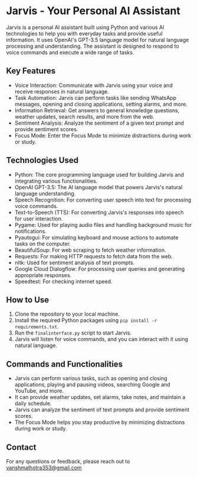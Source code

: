 
# Jarvis - Your Personal AI Assistant

Jarvis is a personal AI assistant built using Python and various AI technologies to help you with everyday tasks and provide useful information. It uses OpenAI's GPT-3.5 language model for natural language processing and understanding. The assistant is designed to respond to voice commands and execute a wide range of tasks.

## Key Features

- Voice Interaction: Communicate with Jarvis using your voice and receive responses in natural language.
- Task Automation: Jarvis can perform tasks like sending WhatsApp messages, opening and closing applications, setting alarms, and more.
- Information Retrieval: Get answers to general knowledge questions, weather updates, search results, and more from the web.
- Sentiment Analysis: Analyze the sentiment of a given text prompt and provide sentiment scores.
- Focus Mode: Enter the Focus Mode to minimize distractions during work or study.

## Technologies Used

- Python: The core programming language used for building Jarvis and integrating various functionalities.
- OpenAI GPT-3.5: The AI language model that powers Jarvis's natural language understanding.
- Speech Recognition: For converting user speech into text for processing voice commands.
- Text-to-Speech (TTS): For converting Jarvis's responses into speech for user interaction.
- Pygame: Used for playing audio files and handling background music for notifications.
- Pyautogui: For simulating keyboard and mouse actions to automate tasks on the computer.
- BeautifulSoup: For web scraping to fetch weather information.
- Requests: For making HTTP requests to fetch data from the web.
- nltk: Used for sentiment analysis of text prompts.
- Google Cloud Dialogflow: For processing user queries and generating appropriate responses.
- Speedtest: For checking internet speed.

## How to Use

1. Clone the repository to your local machine.
2. Install the required Python packages using `pip install -r requirements.txt`.
3. Run the `finalinterface.py` script to start Jarvis.
4. Jarvis will listen for voice commands, and you can interact with it using natural language.

## Commands and Functionalities

- Jarvis can perform various tasks, such as opening and closing applications, playing and pausing videos, searching Google and YouTube, and more.
- It can provide weather updates, set alarms, take notes, and maintain a daily schedule.
- Jarvis can analyze the sentiment of text prompts and provide sentiment scores.
- The Focus Mode helps you stay productive by minimizing distractions during work or study.



## Contact

For any questions or feedback, please reach out to vanshmalhotra353@gmail.com
